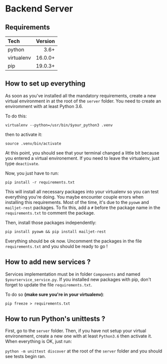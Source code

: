 
# Backend Server

## Requirements

| Tech    | Version |
|:------- | -------:|
| python | 3.6+ |
| virtualenv | 16.0.0+ |
| pip | 19.0.3+ |

## How to set up everything

As soon as you've installed all the mandatory requirements, create a new virtual
environment in at the root of the `server` folder. You need to create an enviromment
with at least Python 3.6.

To do this:

`virtualenv --python=/usr/bin/$your_python3 .venv`

then to activate it:

`source .venv/bin/activate`

At this point, you should see that your terminal changed a little bit because you entered a
virtual environement. If you need to leave the virtualenv, just type `deactivate`.

Now, you just have to run:

`pip install -r requirements.txt`

This will install all necessary packages into your virtualenv so you can test everything you're doing.
You maybe encounter couple errors when installing this requirements. Most of the time, it's
due to the `pyowm` and `mailjet-rest` packages.
To fix this, add a `#` before the package name in the `requirements.txt` to comment the package.

Then, install those packages independently:

`pip install pyowm && pip install mailjet-rest`

Everything should be ok now. Uncomment the packages in the file `requirements.txt` and you should be ready to go !

## How to add new services ?

Services implementation must be in folder `Components` and named `$yourservice_service.py`.
If you installed new packages with pip, don't forget to update the file `requirements.txt`.

To do so __(make sure you're in your virtualenv)__:

`pip freeze > requirements.txt`

## How to run Python's unittests ?

First, go to the `server` folder. Then, if you have not setup your virtual environement, create a new one with at least `Python3.6` then activate it.
When everything is OK, just run:

`python -m unittest discover` at the root of the `server` folder and you should see tests begin ran.